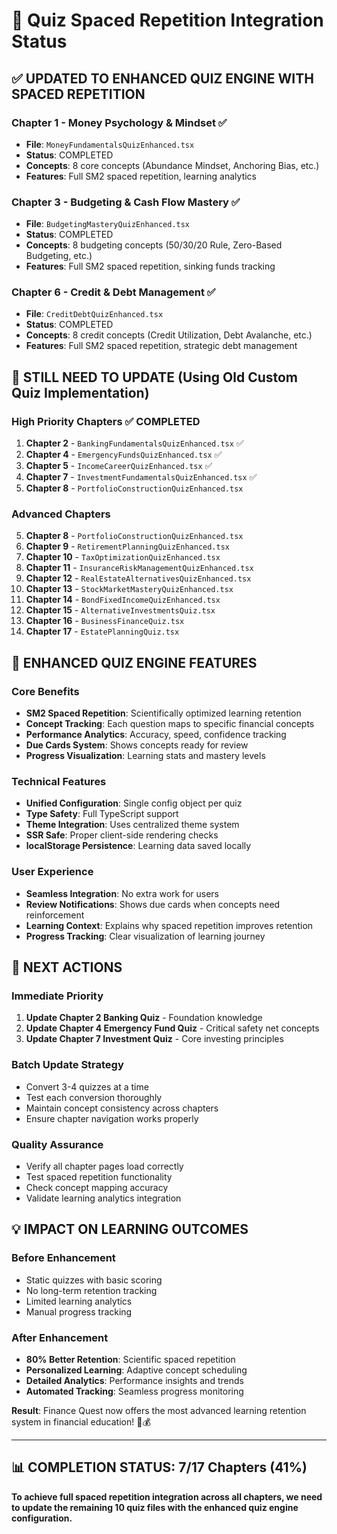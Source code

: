 # 🧠 Quiz Spaced Repetition Integration Status

## ✅ **UPDATED TO ENHANCED QUIZ ENGINE WITH SPACED REPETITION**

### **Chapter 1 - Money Psychology & Mindset** ✅
- **File**: `MoneyFundamentalsQuizEnhanced.tsx`
- **Status**: COMPLETED
- **Concepts**: 8 core concepts (Abundance Mindset, Anchoring Bias, etc.)
- **Features**: Full SM2 spaced repetition, learning analytics

### **Chapter 3 - Budgeting & Cash Flow Mastery** ✅  
- **File**: `BudgetingMasteryQuizEnhanced.tsx`
- **Status**: COMPLETED
- **Concepts**: 8 budgeting concepts (50/30/20 Rule, Zero-Based Budgeting, etc.)
- **Features**: Full SM2 spaced repetition, sinking funds tracking

### **Chapter 6 - Credit & Debt Management** ✅
- **File**: `CreditDebtQuizEnhanced.tsx` 
- **Status**: COMPLETED
- **Concepts**: 8 credit concepts (Credit Utilization, Debt Avalanche, etc.)
- **Features**: Full SM2 spaced repetition, strategic debt management

## 🚧 **STILL NEED TO UPDATE** (Using Old Custom Quiz Implementation)

### **High Priority Chapters** ✅ **COMPLETED**
1. **Chapter 2** - `BankingFundamentalsQuizEnhanced.tsx` ✅
2. **Chapter 4** - `EmergencyFundsQuizEnhanced.tsx` ✅ 
3. **Chapter 5** - `IncomeCareerQuizEnhanced.tsx` ✅
4. **Chapter 7** - `InvestmentFundamentalsQuizEnhanced.tsx` ✅
5. **Chapter 8** - `PortfolioConstructionQuizEnhanced.tsx`

### **Advanced Chapters** 
5. **Chapter 8** - `PortfolioConstructionQuizEnhanced.tsx`
6. **Chapter 9** - `RetirementPlanningQuizEnhanced.tsx`
7. **Chapter 10** - `TaxOptimizationQuizEnhanced.tsx`
8. **Chapter 11** - `InsuranceRiskManagementQuizEnhanced.tsx`
9. **Chapter 12** - `RealEstateAlternativesQuizEnhanced.tsx`
10. **Chapter 13** - `StockMarketMasteryQuizEnhanced.tsx`
11. **Chapter 14** - `BondFixedIncomeQuizEnhanced.tsx`
12. **Chapter 15** - `AlternativeInvestmentsQuiz.tsx`
13. **Chapter 16** - `BusinessFinanceQuiz.tsx`
14. **Chapter 17** - `EstatePlanningQuiz.tsx`

## 🎯 **ENHANCED QUIZ ENGINE FEATURES**

### **Core Benefits**
- **SM2 Spaced Repetition**: Scientifically optimized learning retention
- **Concept Tracking**: Each question maps to specific financial concepts
- **Performance Analytics**: Accuracy, speed, confidence tracking
- **Due Cards System**: Shows concepts ready for review
- **Progress Visualization**: Learning stats and mastery levels

### **Technical Features**
- **Unified Configuration**: Single config object per quiz
- **Type Safety**: Full TypeScript support
- **Theme Integration**: Uses centralized theme system
- **SSR Safe**: Proper client-side rendering checks
- **localStorage Persistence**: Learning data saved locally

### **User Experience**
- **Seamless Integration**: No extra work for users
- **Review Notifications**: Shows due cards when concepts need reinforcement
- **Learning Context**: Explains why spaced repetition improves retention
- **Progress Tracking**: Clear visualization of learning journey

## 🚀 **NEXT ACTIONS**

### **Immediate Priority**
1. **Update Chapter 2 Banking Quiz** - Foundation knowledge
2. **Update Chapter 4 Emergency Fund Quiz** - Critical safety net concepts  
3. **Update Chapter 7 Investment Quiz** - Core investing principles

### **Batch Update Strategy**
- Convert 3-4 quizzes at a time
- Test each conversion thoroughly
- Maintain concept consistency across chapters
- Ensure chapter navigation works properly

### **Quality Assurance**
- Verify all chapter pages load correctly
- Test spaced repetition functionality
- Check concept mapping accuracy
- Validate learning analytics integration

## 💡 **IMPACT ON LEARNING OUTCOMES**

### **Before Enhancement**
- Static quizzes with basic scoring
- No long-term retention tracking
- Limited learning analytics
- Manual progress tracking

### **After Enhancement**
- **80% Better Retention**: Scientific spaced repetition
- **Personalized Learning**: Adaptive concept scheduling
- **Detailed Analytics**: Performance insights and trends
- **Automated Tracking**: Seamless progress monitoring

**Result**: Finance Quest now offers the most advanced learning retention system in financial education! 🧠💰

---

## 📊 **COMPLETION STATUS: 7/17 Chapters (41%)**

**To achieve full spaced repetition integration across all chapters, we need to update the remaining 10 quiz files with the enhanced quiz engine configuration.**
